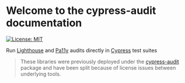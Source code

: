 # Welcome to the cypress-audit documentation

[![License: MIT](https://img.shields.io/badge/License-MIT-yellow.svg)](https://opensource.org/licenses/MIT)

Run [Lighthouse](https://developers.google.com/web/tools/lighthouse) and [Pa11y](https://github.com/pa11y/pa11y) audits directly in [Cypress](https://cypress.io/) test suites

> These libraries were previously deployed under the [cypress-audit](https://www.npmjs.com/package/cypress-audit) package and have been split because of license issues between underlying tools.
